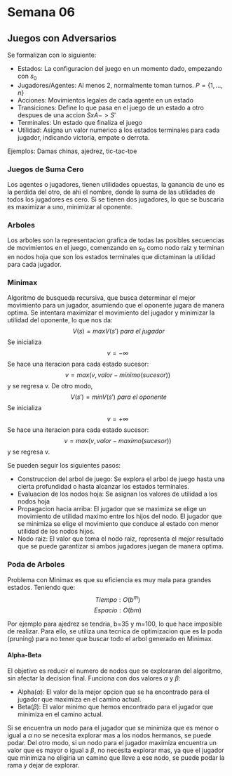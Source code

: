 # Semana 06

## Juegos con Adversarios


Se formalizan con lo siguiente:
* Estados: La configuracion del juego en un momento dado, empezando con $s_0$
* Jugadores/Agentes: Al menos 2, normalmente toman turnos. $P=\{1,...,n\}$
* Acciones: Movimientos legales de cada agente en un estado
* Transiciones: Define lo que pasa en el juego de un estado a otro despues de una accion $SxA->S'$
* Terminales: Un estado que finaliza el juego
* Utilidad: Asigna un valor numerico a los estados terminales para cada jugador, indicando victoria, empate o derrota.

Ejemplos: Damas chinas, ajedrez, tic-tac-toe

### Juegos de Suma Cero

Los agentes o jugadores, tienen utilidades opuestas, la ganancia de uno es la perdida del otro, de ahi el nombre, donde la suma de las utilidades de todos los jugadores es cero. Si se tienen dos jugadores, lo que se buscaria es maximizar a uno, minimizar al oponente. 

### Arboles

Los arboles son la representacion grafica de todas las posibles secuencias de movimientos en el juego, comenzando en $s_0$ como nodo raiz y terminan en nodos hoja que son los estados terminales que dictaminan la utilidad para cada jugador.

### Minimax

Algoritmo de busqueda recursiva, que busca determinar el mejor movimiento para un jugador, asumiendo que el oponente jugara de manera optima. Se intentara maximizar el movimiento del jugador y minimizar la utilidad del oponente, lo que nos da:
$$
\displaystyle\ V(s)= maxV(s') ~ para~el~jugador
$$
Se inicializa $$v=-\infty$$
Se hace una iteracion para cada estado sucesor:
$$v=max(v,valor-minimo(sucesor))$$
y se regresa v. De otro modo,
$$
\displaystyle\ V(s')= minV(s') ~ para~el~oponente
$$
Se inicializa $$v=+\infty$$
Se hace una iteracion para cada estado sucesor:
$$v=max(v,valor-maximo(sucesor))$$
y se regresa v.

Se pueden seguir los siguientes pasos:
* Construccion del arbol de juego: Se explora el arbol de juego hasta una cierta profundidad o hasta alcanzar los estados terminales.
* Evaluacion de los nodos hoja: Se asignan los valores de utilidad a los nodos hoja
* Propagacion hacia arriba: El jugador que se maximiza se elige un movimiento de utilidad maximo entre los hijos del nodo. El jugador que se minimiza se elige el movimiento que conduce al estado con menor utilidad de los nodos hijos.
* Nodo raiz: El valor que toma el nodo raiz, representa el mejor resultado que se puede garantizar si ambos jugadores juegan de manera optima.
### Poda de Arboles

Problema con Minimax es que su eficiencia es muy mala para grandes estados. Teniendo que:
$$Tiempo: O(b^m)$$
$$Espacio: O(bm)$$

Por ejemplo para ajedrez se tendria, b=35 y m=100, lo que hace imposible de realizar. Para ello, se utiliza una tecnica de optimizacion que es la poda (pruning) para no tener que buscar todo el arbol generado en Minimax.

#### Alpha-Beta

El objetivo es reducir el numero de nodos que se exploraran del algoritmo, sin afectar la decision final. Funciona con dos valores $\alpha$ y $\beta$:
* Alpha($\alpha$): El valor de la mejor opcion que se ha encontrado para el jugador que maximiza en el camino actual.
* Beta($\beta$): El valor minimo que hemos encontrado para el jugador que minimiza en el camino actual.

Si se encuentra un nodo para el jugador que se minimiza que es menor o igual a $\alpha$ no se necesita explorar mas a los nodos hermanos, se puede podar. Del otro modo, si un nodo para el jugador maximiza encuentra un valor que es mayor o igual a $\beta$, no necesita explorar mas, ya que el jugador que minimiza no eligiria un camino que lleve a ese nodo, se puede podar la rama y dejar de explorar.